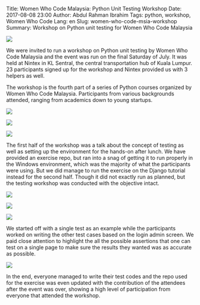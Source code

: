 Title: Women Who Code Malaysia: Python Unit Testing Workshop
Date: 2017-08-08 23:00
Author: Abdul Rahman Ibrahim
Tags: python, workshop, Women Who Code
Lang: en
Slug: women-who-code-msia-workshop
Summary: Workshop on Python unit testing for Women Who Code Malaysia

![]({filename}/images/wwc-2017/nintex.jpg)

We were invited to run a workshop on Python unit testing by Women Who Code Malaysia and the event was run on the final Saturday of July. It was held at Nintex in KL Sentral, the central transportation hub of Kuala Lumpur. 23 participants signed up for the workshop and Nintex provided us with 3 helpers as well.

The workshop is the fourth part of a series of Python courses organized by Women Who Code Malaysia. Participants from various backgrounds attended, ranging from academics down to young startups.

![]({filename}/images/wwc-2017/ws01.jpg)

![]({filename}/images/wwc-2017/ws02.jpg)

![]({filename}/images/wwc-2017/ws03.jpg)

The first half of the workshop was a talk about the concept of testing as well as setting up the environment for the hands-on after lunch. We have provided an exercise repo, but ran into a snag of getting it to run properly in the Windows environment, which was the majority of what the participants were using. But we did manage to run the exercise on the Django tutorial instead for the second half. Though it did not exactly run as planned, but the testing workshop was conducted with the objective intact.

![]({filename}/images/wwc-2017/ws04.jpg)

![]({filename}/images/wwc-2017/ws05.jpg)

![]({filename}/images/wwc-2017/ws06.jpg)

We started off with a single test as an example while the participants worked on writing the other test cases based on the login admin screen. We paid close attention to highlight the all the possible assertions that one can test on a single page to make sure the results they wanted was as accurate as possible.

![]({filename}/images/wwc-2017/organizers.jpg)

In the end, everyone managed to write their test codes and the repo used for the exercise was even updated with the contribution of the attendees after the event was over, showing a high level of participation from everyone that attended the workshop.
